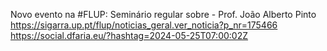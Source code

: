 Novo evento na #FLUP: Seminário regular sobre  - Prof. João Alberto Pinto https://sigarra.up.pt/flup/noticias_geral.ver_noticia?p_nr=175466 https://social.dfaria.eu/?hashtag=2024-05-25T07:00:02Z